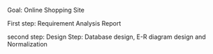 Goal: Online Shopping Site

First step: Requirement Analysis Report

second step: Design Step: 
              Database design, E-R diagram design and Normalization
